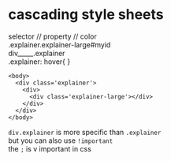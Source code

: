 # cascading style sheets

selector // property // color <br>
.explainer.explainer-large#myid <br>
div_____.explainer <br>
.explainer: hover{ } <br>

```
<body>
  <div class='explainer'>
    <div>
      <div class='explainer-large'></div>
    </div>
  </div>
</body>
```

`div.explainer` is more specific than `.explainer` <br>
but you can also use `!important` <br>
the `;` is v important in css <br>
